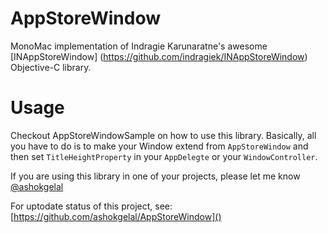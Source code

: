 AppStoreWindow
==============

MonoMac implementation of Indragie Karunaratne's awesome [INAppStoreWindow] (https://github.com/indragiek/INAppStoreWindow) Objective-C library.

Usage
=====
Checkout AppStoreWindowSample on how to use this library. Basically, all you have to do is to make your Window extend from `AppStoreWindow` and then set `TitleHeightProperty` in your `AppDelegte` or your `WindowController`.


If you are using this library in one of your projects, please let me know [@ashokgelal](http://twitter.com/ashokgelal)

For uptodate status of this project, see: [https://github.com/ashokgelal/AppStoreWindow]()
